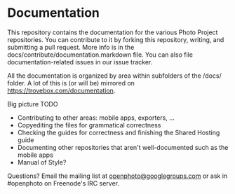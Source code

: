 Documentation
=============
This repository contains the documentation for the various Photo Project repositories. You can contribute to it by forking this repository, writing, and submitting a pull request. More info is in the docs/contribute/documentation.markdown file. You can also file documentation-related issues in our issue tracker.

All the documentation is organized by area within subfolders of the /docs/ folder. A lot of this is (or will be) mirrored on https://trovebox.com/documentation. 

Big picture TODO
* Contributing to other areas: mobile apps, exporters, ...
* Copyediting the files for grammatical correctness
* Checking the guides for correctness and finishing the Shared Hosting guide
* Documenting other repositories that aren't well-documented such as the mobile apps
* Manual of Style?

Questions? Email the mailing list at openphoto@googlegroups.com or ask in #openphoto on Freenode's IRC server.
